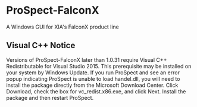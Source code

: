 # ProSpect-FalconX
A Windows GUI for XIA's FalconX product line

## Visual C++ Notice
Versions of ProSpect-FalconX later than 1.0.31 require Visual C++ Redistributable for Visual Studio 2015. 
This prerequisite may be installed on your system by Windows Update. If you run ProSpect and see an error 
popup indicating ProSpect is unable to load handel.dll, you will need to install the package directly from 
the Microsoft Download Center. Click Download, check the box for vc_redist.x86.exe, and click Next. 
Install the package and then restart ProSpect.
